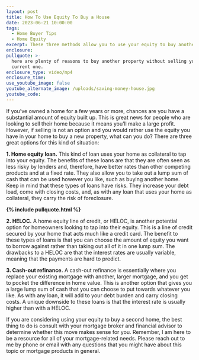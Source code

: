 ```yaml
---
layout: post
title: How To Use Equity To Buy a House
date: 2023-06-21 10:00:00
tags:
  - Home Buyer Tips
  - Home Equity
excerpt: These three methods allow you to use your equity to buy another house.
enclosure:
pullquote: >-
  here are plenty of reasons to buy another property without selling your
  current one.
enclosure_type: video/mp4
enclosure_time:
use_youtube_image: false
youtube_alternate_image: /uploads/saving-money-house.jpg
youtube_code:
---
```

If you’ve owned a home for a few years or more, chances are you have a substantial amount of equity built up. This is great news for people who are looking to sell their home because it means you’ll make a large profit. However, if selling is not an option and you would rather use the equity you have in your home to buy a new property, what can you do? There are three great options for this kind of situation:

**1\. Home equity loan.** This kind of loan uses your home as collateral to tap into your equity. The benefits of these loans are that they are often seen as less risky by lenders and, therefore, have better rates than other competing products and at a fixed rate. They also allow you to take out a lump sum of cash that can be used however you like, such as buying another home. Keep in mind that these types of loans have risks. They increase your debt load, come with closing costs, and, as with any loan that uses your home as collateral, they carry the risk of foreclosure.

**{% include pullquote.html %}**

**2\. HELOC.** A home equity line of credit, or HELOC, is another potential option for homeowners looking to tap into their equity. This is a line of credit secured by your home that acts much like a credit card. The benefit to these types of loans is that you can choose the amount of equity you want to borrow against rather than taking out all of it in one lump sum. The drawbacks to a HELOC are that the interest rates are usually variable, meaning that the payments are hard to predict.

**3\. Cash-out refinance.** A cash-out refinance is essentially where you replace your existing mortgage with another, larger mortgage, and you get to pocket the difference in home value. This is another option that gives you a large lump sum of cash that you can choose to put towards whatever you like. As with any loan, it will add to your debt burden and carry closing costs. A unique downside to these loans is that the interest rate is usually higher than with a HELOC.

If you are considering using your equity to buy a second home, the best thing to do is consult with your mortgage broker and financial advisor to determine whether this move makes sense for you. Remember, I am here to be a resource for all of your mortgage-related needs. Please reach out to me by phone or email with any questions that you might have about this topic or mortgage products in general.